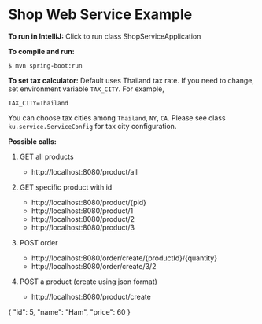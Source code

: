 # Shop Web Service Example

__To run in IntelliJ:__
Click to run class ShopServiceApplication

__To compile and run:__

```$ mvn spring-boot:run```

__To set tax calculator:__
Default uses Thailand tax rate. If you need to change,
set environment variable `TAX_CITY`. For example,

```TAX_CITY=Thailand```

You can choose tax cities among `Thailand`, `NY`, `CA`.
Please see class `ku.service.ServiceConfig` for tax city configuration.

__Possible calls:__

1. GET all products
	- http://localhost:8080/product/all

1. GET specific product with id
	- http://localhost:8080/product/{pid}
	- http://localhost:8080/product/1
	- http://localhost:8080/product/2
	- http://localhost:8080/product/3

2. POST order
    - http://localhost:8080/order/create/{productId}/{quantity}
    - http://localhost:8080/order/create/3/2

3. POST a product (create using json format)
	- http://localhost:8080/product/create

{
    "id": 5,
    "name": "Ham",
    "price": 60
}

